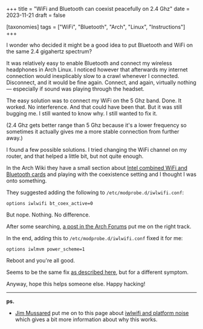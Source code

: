 +++
title = "WiFi and Bluetooth can coexist peacefully on 2.4 Ghz"
date = 2023-11-21
draft = false

[taxonomies]
tags = ["WiFi", "Bluetooth", "Arch", "Linux", "Instructions"]
+++

I wonder who decided it might be a good idea to put Bluetooth and WiFi on the same 2.4 gigahertz spectrum?

It was relatively easy to enable Bluetooth and connect my wireless headphones in Arch Linux. I noticed however that afterwards my internet connection would inexplicably slow to a crawl whenever I connected. Disconnect, and it would be fine again. Connect, and again, virtually nothing — especially if sound was playing through the headset.

The easy solution was to connect my WiFi on the 5 Ghz band. Done. It worked. No interference. And that could have been that. But it was still bugging me. I still wanted to know why. I still wanted to fix it.

(2.4 Ghz gets better range than 5 Ghz because it's a lower frequency so sometimes it actually gives me a more stable connection from further away.)

I found a few possible solutions. I tried changing the WiFi channel on my router, and that helped a little bit, but not quite enough.

In the Arch Wiki they have a small section about [Intel combined WiFi and Bluetooth cards](https://wiki.archlinux.org/title/Bluetooth#Intel_combined_WiFi_and_Bluetooth_cards) and playing with the coexistence setting and I thought I was onto something. 

They suggested adding the following to `/etc/modprobe.d/iwlwifi.conf`:

```
options iwlwifi bt_coex_active=0
```

But nope. Nothing. No difference.

After some searching, [a post in the Arch Forums](https://bbs.archlinux.org/viewtopic.php?pid=1991801#p1991801) put me on the right track.

In the end, adding this to `/etc/modprobe.d/iwlwifi.conf` fixed it for me:

```
options iwlmvm power_scheme=1
```

Reboot and you're all good.

Seems to be the same fix [as described here](https://wiki.archlinux.org/title/Network_configuration/Wireless#Cause_#6), but for a different symptom.

Anyway, hope this helps someone else. Happy hacking!

---

**ps.**

- [Jim Mussared](https://mastodon.social/@jimmo/111451012551649253) put me on to this page about [iwlwifi and platform noise](https://wireless.wiki.kernel.org/en/users/drivers/iwlwifi#about_platform_noise) which gives a bit more information about why this works.
